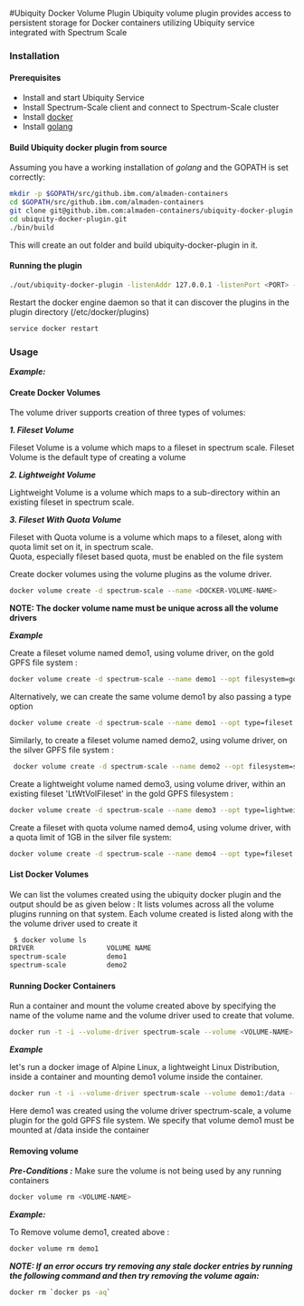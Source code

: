 #Ubiquity Docker Volume Plugin
Ubiquity volume plugin provides access to persistent storage for Docker containers utilizing Ubiquity service integrated with Spectrum Scale 

### Installation
#### Prerequisites
* Install and start Ubiquity Service
* Install Spectrum-Scale client and connect to Spectrum-Scale cluster
* Install [docker](https://docs.docker.com/engine/installation/)
* Install [golang](https://golang.org/)


#### Build Ubiquity docker plugin from source
Assuming you have a working installation of *golang* and the GOPATH is set correctly:
```bash
mkdir -p $GOPATH/src/github.ibm.com/almaden-containers
cd $GOPATH/src/github.ibm.com/almaden-containers
git clone git@github.ibm.com:almaden-containers/ubiquity-docker-plugin.git
cd ubiquity-docker-plugin.git
./bin/build
```

This will create an out folder and build ubiquity-docker-plugin in it.

#### Running the plugin
```bash
./out/ubiquity-docker-plugin -listenAddr 127.0.0.1 -listenPort <PORT> -pluginsDirectory /etc/docker/plugins -storageApiURL "http://<ip for ubiquity service>:8999/ubiquity_storage" -logPath <>
```
Restart the docker engine daemon so that it can discover the plugins in the plugin directory (/etc/docker/plugins)
```bash
service docker restart
```

### Usage

***_Example:_***

#### Create Docker Volumes

The volume driver supports creation of three types of volumes:

***1. Fileset Volume***

Fileset Volume is a volume which maps to a fileset in spectrum scale. Fileset Volume is the default type of creating
a volume 
 
***2. Lightweight Volume***

Lightweight Volume is a volume which maps to a sub-directory within an existing fileset in spectrum scale.

***3. Fileset With Quota Volume***

Fileset with Quota volume is a volume which maps to a fileset, along with quota limit set on it, in spectrum scale.<br/>
Quota, especially fileset based quota, must be enabled on the file system


Create docker volumes using the volume plugins as the volume driver.

```bash
docker volume create -d spectrum-scale --name <DOCKER-VOLUME-NAME>
```
**NOTE: The docker volume name must be unique across all the volume drivers**

**_Example_**

Create a fileset volume named demo1,  using volume driver, on the gold GPFS file system :

```bash
docker volume create -d spectrum-scale --name demo1 --opt filesystem=gold
```

Alternatively, we can create the same volume demo1 by also passing a type option

```bash
docker volume create -d spectrum-scale --name demo1 --opt type=fileset --opt filesystem=gold
```

Similarly, to create a fileset volume named demo2, using volume driver, on the silver GPFS file system :

```bash
 docker volume create -d spectrum-scale --name demo2 --opt filesystem=silver
```

Create a lightweight volume named demo3, using volume driver, within an existing fileset 'LtWtVolFileset' in the gold GPFS filesystem :

```bash
docker volume create -d spectrum-scale --name demo3 --opt type=lightweight --opt fileset=LtWtVolFileset --opt filesystem=gold
```

Create a fileset with quota volume named demo4, using volume driver, with a quota limit of 1GB in the silver file system:

```bash
docker volume create -d spectrum-scale --name demo4 --opt type=fileset --opt quota=1G --opt filesystem=silver
```

#### List Docker Volumes

We can list the volumes created using the ubiquity docker plugin and the output should be as given below :
It lists volumes across all the volume plugins running on that system. Each volume created is listed along with the the volume driver used to create it

```bash
 $ docker volume ls
DRIVER                  VOLUME NAME
spectrum-scale          demo1
spectrum-scale          demo2
```

#### Running Docker Containers

Run a container and mount the volume created above by specifying the name of the volume name and the volume driver used to create that volume.

```bash
docker run -t -i --volume-driver spectrum-scale --volume <VOLUME-NAME>:<CONTAINER-MOUNTPOINT> --entrypoint /bin/sh alpine
```
**_Example_**

let's run a docker image of Alpine Linux, a lightweight Linux Distribution, inside a container and mounting demo1 volume inside the container. 

```bash
docker run -t -i --volume-driver spectrum-scale --volume demo1:/data --entrypoint /bin/sh alpine
```
Here demo1 was created using the volume driver spectrum-scale, a volume plugin for the gold GPFS file system. We specify that volume demo1 must be mounted at /data inside the container

#### Removing volume
**_Pre-Conditions :_** Make sure the volume is not being used by any running containers

```bash
docker volume rm <VOLUME-NAME>
```

**_Example:_**

To Remove volume demo1, created above :
```bash
docker volume rm demo1
```

**_NOTE: If an error occurs try removing any stale docker entries by running the following command and then try removing the volume again:_**

```bash
docker rm `docker ps -aq`
```
